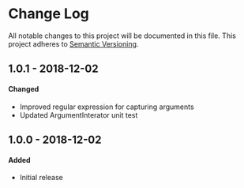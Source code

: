 # Change Log
All notable changes to this project will be documented in this file.
This project adheres to [Semantic Versioning](http://semver.org/).

## 1.0.1 - 2018-12-02
#### Changed
- Improved regular expression for capturing arguments
- Updated ArgumentInterator unit test

## 1.0.0 - 2018-12-02
#### Added
- Initial release
